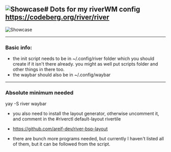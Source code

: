 ![Showcase](https://github.com/user-attachments/assets/0a79a690-a1b5-43b0-94ba-a0ea37de25ec)# Dots for my riverWM config
https://codeberg.org/river/river
---
![Showcase](https://github.com/user-attachments/assets/035ecb1f-e961-4bf7-a84a-503a748cac45)

---
### Basic info:
- the init script needs to be in ~/.config/river folder which you should create if it isn't there already. you might as well put scripts folder and other things in there too.
- the waybar should also be in ~/.config/waybar

---
### Absolute minimum needed
yay -S river waybar

- you also need to install the layout generator, otherwise uncomment it, and comment in the #riverctl default-layout rivertile
- https://github.com/areif-dev/river-bsp-layout

- there are bunch more programs needed, but currently I haven't listed all of them, but it can be followed from the script.
